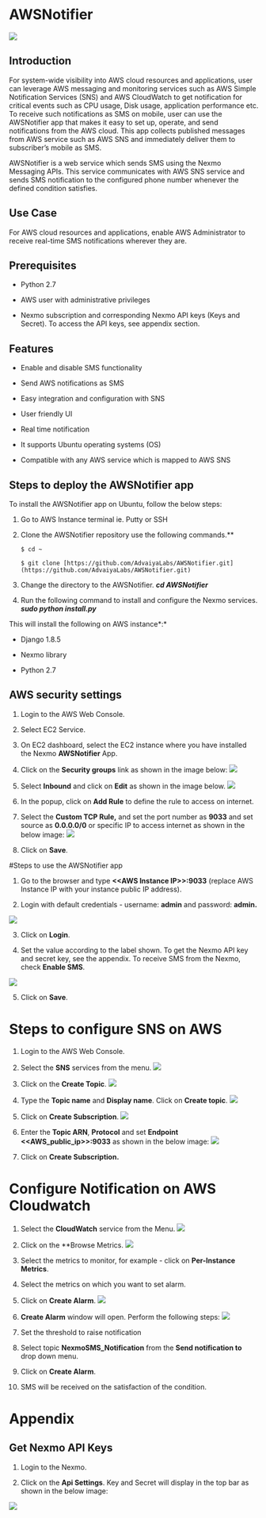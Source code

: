 # AWSNotifier

![](https://raw.githubusercontent.com/niravtadvaiya/AWSNotifier/master/docs/logo.png)

## Introduction


For system-wide visibility into AWS cloud resources and applications, user can leverage AWS messaging and monitoring services such as AWS Simple Notification Services (SNS) and AWS CloudWatch to get notification for critical events such as CPU usage, Disk usage, application performance etc. To receive such notifications as SMS on mobile, user can use the AWSNotifier app that makes it easy to set up, operate, and send notifications from the AWS cloud. This app collects published messages from AWS service such as AWS SNS and immediately deliver them to subscriber’s mobile as SMS.

AWSNotifier is a web service which sends SMS using the Nexmo Messaging APIs. This service communicates with AWS SNS service and sends SMS notification to the configured phone number whenever the defined condition satisfies.


## Use Case

For AWS cloud resources and applications, enable AWS Administrator to receive real-time SMS notifications wherever they are.

## Prerequisites 

-   Python 2.7

-   AWS user with administrative privileges

-   Nexmo subscription and corresponding Nexmo API keys (Keys and Secret). To access the API keys, see appendix section.

## Features

-   Enable and disable SMS functionality

-   Send AWS notifications as SMS

-   Easy integration and configuration with SNS

-   User friendly UI

-   Real time notification

-   It supports Ubuntu operating systems (OS)

-   Compatible with any AWS service which is mapped to AWS SNS

## Steps to deploy the AWSNotifier app


To install the AWSNotifier app on Ubuntu, follow the below steps:

1.  Go to AWS Instance terminal ie. Putty or SSH

2.  Clone the AWSNotifier repository use the following commands.**

    ```$ cd ~```
	
    ```$ git clone [https://github.com/AdvaiyaLabs/AWSNotifier.git](https://github.com/AdvaiyaLabs/AWSNotifier.git)```

3.  Change the directory to the AWSNotifier.
    ***cd AWSNotifier***

4.  Run the following command to install and configure the Nexmo services.
    ***sudo python install.py***

This will install the following on AWS instance*:*

-   Django 1.8.5

-   Nexmo library

-   Python 2.7

## AWS security settings

1.  Login to the AWS Web Console.

2.  Select EC2 Service.

3.  On EC2 dashboard, select the EC2 instance where you have installed the Nexmo **AWSNotifier** App.

4.  Click on the **Security groups** link as shown in the image below:
	![](https://raw.githubusercontent.com/niravtadvaiya/AWSNotifier/master/docs/1.png)
5.  Select **Inbound** and click on **Edit** as shown in the image below.
	![](https://raw.githubusercontent.com/niravtadvaiya/AWSNotifier/master/docs/2.png)
6.  In the popup, click on **Add Rule** to define the rule to access on internet.
7.  Select the **Custom TCP Rule,** and set the port number as **9033** and set source as **0.0.0.0/0** or specific IP to access internet as shown in the below image:
	![](https://raw.githubusercontent.com/niravtadvaiya/AWSNotifier/master/docs/3.png)
8.  Click on **Save**.

#Steps to use the AWSNotifier app

1.  Go to the browser and type **&lt;&lt;AWS Instance IP&gt;&gt;:9033** (replace AWS Instance IP with your instance public IP address).

2.  Login with default credentials - username: **admin** and password: **admin.**

![](https://raw.githubusercontent.com/niravtadvaiya/AWSNotifier/master/docs/4.png)


3.  Click on **Login**.


4.  Set the value according to the label shown. To get the Nexmo API key and secret key, see the appendix. To receive SMS from the Nexmo, check **Enable SMS**.

![](https://raw.githubusercontent.com/niravtadvaiya/AWSNotifier/master/docs/5.png)

5.  Click on **Save**.

Steps to configure SNS on AWS
=============================

1.  Login to the AWS Web Console.

2.  Select the **SNS** services from the menu.
![](https://raw.githubusercontent.com/niravtadvaiya/AWSNotifier/master/docs/6.png)

3.  Click on the **Create Topic**.
![](https://raw.githubusercontent.com/niravtadvaiya/AWSNotifier/master/docs/7.png)

4.  Type the **Topic name** and **Display name**. Click on **Create topic**.
![](https://raw.githubusercontent.com/niravtadvaiya/AWSNotifier/master/docs/8.png)

5.  Click on **Create Subscription**.
![](https://raw.githubusercontent.com/niravtadvaiya/AWSNotifier/master/docs/9.png)

6.  Enter the **Topic ARN**, **Protocol** and set **Endpoint** **&lt;&lt;AWS\_public\_ip&gt;&gt;:9033** as shown in the below image:
![](https://raw.githubusercontent.com/niravtadvaiya/AWSNotifier/master/docs/10.png)

7.  Click on **Create Subscription.**

Configure Notification on AWS Cloudwatch 
=========================================

1.  Select the **CloudWatch** service from the Menu.
![](https://raw.githubusercontent.com/niravtadvaiya/AWSNotifier/master/docs/11.png)

2.  Click on the **Browse Metrics.
![](https://raw.githubusercontent.com/niravtadvaiya/AWSNotifier/master/docs/12.png)

3.  Select the metrics to monitor, for example - click on **Per-Instance Metrics**.

4.  Select the metrics on which you want to set alarm.

5.  Click on **Create Alarm**.
![](https://raw.githubusercontent.com/niravtadvaiya/AWSNotifier/master/docs/13.png)

6.  **Create Alarm** window will open. Perform the following steps:
![](https://raw.githubusercontent.com/niravtadvaiya/AWSNotifier/master/docs/14.png)

7.  Set the threshold to raise notification

8.  Select topic **NexmoSMS\_Notification** from the **Send notification to** drop down menu.

9.  Click on **Create Alarm**.


10.  SMS will be received on the satisfaction of the condition.

Appendix
========

Get Nexmo API Keys
------------------

1.  Login to the Nexmo.

2.  Click on the **Api Settings**. Key and Secret will display in the top bar as shown in the below image:

![](https://raw.githubusercontent.com/niravtadvaiya/AWSNotifier/master/docs/14.png)
